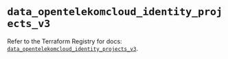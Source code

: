 # `data_opentelekomcloud_identity_projects_v3`

Refer to the Terraform Registry for docs: [`data_opentelekomcloud_identity_projects_v3`](https://registry.terraform.io/providers/opentelekomcloud/opentelekomcloud/1.36.14/docs/data-sources/identity_projects_v3).
